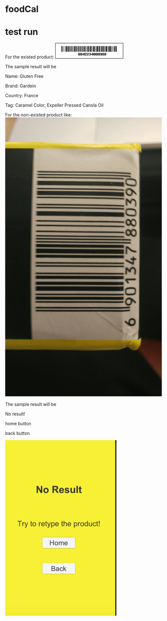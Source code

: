 # foodCal






# test run
For the existed product:
![sample barcode](https://github.com/StevenHe918/foodCal/blob/master/ReadMeSource/WechatIMG1422.pic)

The sample result will be

Name: Gluten Free

Brand: Gardein

Country: France

Tag: Caramel Color, Expeller Pressed Canola Oil




For the non-existed product like:
![sample barcode](https://github.com/StevenHe918/foodCal/blob/master/ReadMeSource/WechatIMG724.jpeg)

The sample result will be

No result!

home button

back button

![sample barcode](https://github.com/StevenHe918/foodCal/blob/master/ReadMeSource/WX20190303-035811%402x.png)

